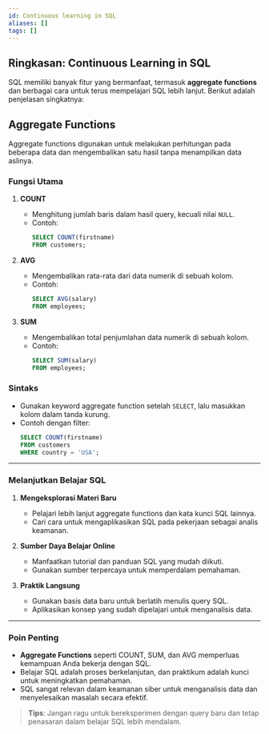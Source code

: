 ```yaml
---
id: Continuous learning in SQL
aliases: []
tags: []
---
```


## **Ringkasan: Continuous Learning in SQL**

SQL memiliki banyak fitur yang bermanfaat, termasuk **aggregate functions** dan berbagai cara untuk terus mempelajari SQL lebih lanjut. Berikut adalah penjelasan singkatnya:

## **Aggregate Functions**
Aggregate functions digunakan untuk melakukan perhitungan pada beberapa data dan mengembalikan satu hasil tanpa menampilkan data aslinya.

### **Fungsi Utama**
1. **COUNT**
   - Menghitung jumlah baris dalam hasil query, kecuali nilai `NULL`.
   - Contoh:
     ```sql
     SELECT COUNT(firstname)
     FROM customers;
     ```

2. **AVG**
   - Mengembalikan rata-rata dari data numerik di sebuah kolom.
   - Contoh:
     ```sql
     SELECT AVG(salary)
     FROM employees;
     ```

3. **SUM**
   - Mengembalikan total penjumlahan data numerik di sebuah kolom.
   - Contoh:
     ```sql
     SELECT SUM(salary)
     FROM employees;
     ```

### **Sintaks**
- Gunakan keyword aggregate function setelah `SELECT`, lalu masukkan kolom dalam tanda kurung.
- Contoh dengan filter:
  ```sql
  SELECT COUNT(firstname)
  FROM customers
  WHERE country = 'USA';
  ```

---

### **Melanjutkan Belajar SQL**
1. **Mengeksplorasi Materi Baru**
   - Pelajari lebih lanjut aggregate functions dan kata kunci SQL lainnya.
   - Cari cara untuk mengaplikasikan SQL pada pekerjaan sebagai analis keamanan.

2. **Sumber Daya Belajar Online**
   - Manfaatkan tutorial dan panduan SQL yang mudah diikuti.
   - Gunakan sumber terpercaya untuk memperdalam pemahaman.

3. **Praktik Langsung**
   - Gunakan basis data baru untuk berlatih menulis query SQL.
   - Aplikasikan konsep yang sudah dipelajari untuk menganalisis data.

---

### **Poin Penting**
- **Aggregate Functions** seperti COUNT, SUM, dan AVG memperluas kemampuan Anda bekerja dengan SQL.
- Belajar SQL adalah proses berkelanjutan, dan praktikum adalah kunci untuk meningkatkan pemahaman.
- SQL sangat relevan dalam keamanan siber untuk menganalisis data dan menyelesaikan masalah secara efektif.

> **Tips**: Jangan ragu untuk bereksperimen dengan query baru dan tetap penasaran dalam belajar SQL lebih mendalam.
